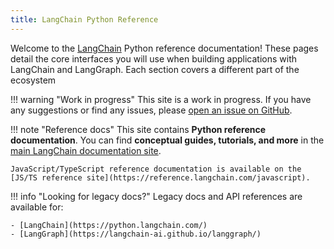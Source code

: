 ```yaml
---
title: LangChain Python Reference
---
```


Welcome to the [LangChain](https://langchain.com) Python reference documentation! These pages detail the core interfaces you will use when building applications with LangChain and LangGraph. Each section covers a different part of the ecosystem

!!! warning "Work in progress"
    This site is a work in progress. If you have any suggestions or find any issues, please [open an issue on GitHub](https://github.com/langchain-ai/docs/issues/new?template=05-reference-docs.yml).

!!! note "Reference docs"
    This site contains **Python reference documentation**. You can find **conceptual guides, tutorials, and more** in the [main LangChain documentation site](https://docs.langchain.com).

    JavaScript/TypeScript reference documentation is available on the [JS/TS reference site](https://reference.langchain.com/javascript).

!!! info "Looking for legacy docs?"
    Legacy docs and API references are available for:

    - [LangChain](https://python.langchain.com/)
    - [LangGraph](https://langchain-ai.github.io/langgraph/)
